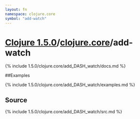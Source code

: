 ```yaml
---
layout: fn
namespace: clojure.core
symbol: "add-watch"
---
```


# [Clojure 1.5.0](../../)/[clojure.core](../)/add-watch

{% include 1.5.0/clojure.core/add_DASH_watch/docs.md %}

##Examples

{% include 1.5.0/clojure.core/add_DASH_watch/examples.md %}
## Source
{% include 1.5.0/clojure.core/add_DASH_watch/src.md %}

